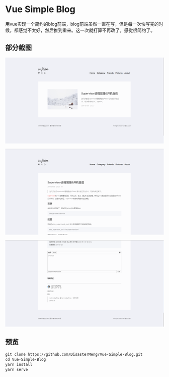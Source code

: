 # Vue Simple Blog

用vue实现一个简约的blog前端，blog前端虽然一直在写，但是每一次快写完的时候，都感觉不太好，然后推到重来。这一次就打算不再改了，感觉很简约了。


## 部分截图



![fff](./screenshot/0.png)

![fff](./screenshot/1.png)

![fff](./screenshot/2.png)


## 预览
```
git clone https://github.com/DisasterMeng/Vue-Simple-Blog.git
cd Vue-Simple-Blog
yarn install
yarn serve
```
